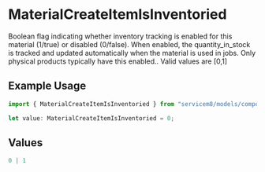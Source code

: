 # MaterialCreateItemIsInventoried

Boolean flag indicating whether inventory tracking is enabled for this material (1/true) or disabled (0/false). When enabled, the quantity_in_stock is tracked and updated automatically when the material is used in jobs. Only physical products typically have this enabled..  Valid values are [0,1]

## Example Usage

```typescript
import { MaterialCreateItemIsInventoried } from "servicem8/models/components";

let value: MaterialCreateItemIsInventoried = 0;
```

## Values

```typescript
0 | 1
```